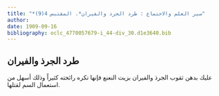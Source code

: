```yaml
---
title: "*سير العلم والاجتماع : طرد الجرذ والفيران*. المقتبس 4(9)"
author: 
date: 1909-09-16
bibliography: oclc_4770057679-i_44-div_30.d1e3640.bib
---
```




##  طرد الجرذ والفيران 


 عليك بدهن ثقوب الجرذ والفيران بزيت النعنع فإنها تكره رائحته كثيراً وذلك أسهل من استعمال السم لقتلها. 
